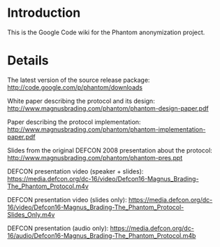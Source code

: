 # Introduction #

This is the Google Code wiki for the Phantom anonymization project.


# Details #

The latest version of the source release package:
http://code.google.com/p/phantom/downloads


White paper describing the protocol and its design:
http://www.magnusbrading.com/phantom/phantom-design-paper.pdf

Paper describing the protocol implementation:
http://www.magnusbrading.com/phantom/phantom-implementation-paper.pdf

Slides from the original DEFCON 2008 presentation about the protocol:
http://www.magnusbrading.com/phantom/phantom-pres.ppt


DEFCON presentation video (speaker + slides):
https://media.defcon.org/dc-16/video/Defcon16-Magnus_Brading-The_Phantom_Protocol.m4v

DEFCON presentation video (slides only):
https://media.defcon.org/dc-16/video/Defcon16-Magnus_Brading-The_Phantom_Protocol-Slides_Only.m4v

DEFCON presentation (audio only):
https://media.defcon.org/dc-16/audio/Defcon16-Magnus_Brading-The_Phantom_Protocol.m4b
